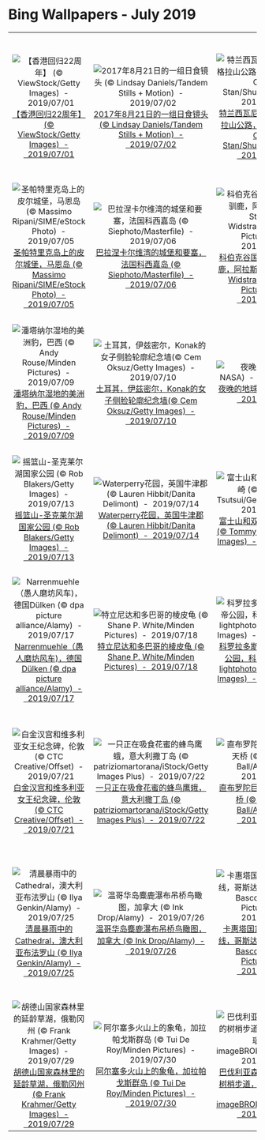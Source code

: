 # Bing Wallpapers - July 2019

| | | | |
|:-------------------------:|:-------------------------:|:-------------------------:|:-------------------------:|
| ![【香港回归22周年】 (© ViewStock/Getty Images)  -  2019/07/01](https://cn.bing.com/th?id=OHR.HKreuni_ZH-CN5683726370_UHD.jpg&w=480)[【香港回归22周年】 (© ViewStock/Getty Images)  -  2019/07/01](https://cn.bing.com/th?id=OHR.HKreuni_ZH-CN5683726370_UHD.jpg) | ![2017年8月21日的一组日食镜头 (© Lindsay Daniels/Tandem Stills + Motion)  -  2019/07/02](https://cn.bing.com/th?id=OHR.BailysBeads_ZH-CN5728297739_UHD.jpg&w=480)[2017年8月21日的一组日食镜头 (© Lindsay Daniels/Tandem Stills + Motion)  -  2019/07/02](https://cn.bing.com/th?id=OHR.BailysBeads_ZH-CN5728297739_UHD.jpg) | ![特兰西瓦尼亚的川斯发格拉山公路，罗马尼亚 (© Calin Stan/Shutterstock)  -  2019/07/03](https://cn.bing.com/th?id=OHR.Transfagarasan_ZH-CN5760731327_UHD.jpg&w=480)[特兰西瓦尼亚的川斯发格拉山公路，罗马尼亚 (© Calin Stan/Shutterstock)  -  2019/07/03](https://cn.bing.com/th?id=OHR.Transfagarasan_ZH-CN5760731327_UHD.jpg) | ![德文郡南海岸的索尔科姆港，英国 (© Devon and Cornwall Photography/Getty Images)  -  2019/07/04](https://cn.bing.com/th?id=OHR.SalcombeDevon_ZH-CN5806331292_UHD.jpg&w=480)[德文郡南海岸的索尔科姆港，英国 (© Devon and Cornwall Photography/Getty Images)  -  2019/07/04](https://cn.bing.com/th?id=OHR.SalcombeDevon_ZH-CN5806331292_UHD.jpg) |
| ![圣帕特里克岛上的皮尔城堡，马恩岛 (© Massimo Ripani/SIME/eStock Photo)  -  2019/07/05](https://cn.bing.com/th?id=OHR.PeelCastle_ZH-CN6366204379_UHD.jpg&w=480)[圣帕特里克岛上的皮尔城堡，马恩岛 (© Massimo Ripani/SIME/eStock Photo)  -  2019/07/05](https://cn.bing.com/th?id=OHR.PeelCastle_ZH-CN6366204379_UHD.jpg) | ![巴拉涅卡尔维湾的城堡和要塞，法国科西嘉岛 (© Siephoto/Masterfile)  -  2019/07/06](https://cn.bing.com/th?id=OHR.SommerCalviCorsica_ZH-CN6313433064_UHD.jpg&w=480)[巴拉涅卡尔维湾的城堡和要塞，法国科西嘉岛 (© Siephoto/Masterfile)  -  2019/07/06](https://cn.bing.com/th?id=OHR.SommerCalviCorsica_ZH-CN6313433064_UHD.jpg) | ![科伯克谷国家公园里的驯鹿，阿拉斯加 (© Staffan Widstrand/Minden Pictures)  -  2019/07/07](https://cn.bing.com/th?id=OHR.WesternArcticHerd_ZH-CN6254887608_UHD.jpg&w=480)[科伯克谷国家公园里的驯鹿，阿拉斯加 (© Staffan Widstrand/Minden Pictures)  -  2019/07/07](https://cn.bing.com/th?id=OHR.WesternArcticHerd_ZH-CN6254887608_UHD.jpg) | ![舍夫沙万的蓝色墙壁，摩洛哥 (© Tatsuya Ohinata/Getty Images)  -  2019/07/08](https://cn.bing.com/th?id=OHR.ChefchaouenMorocco_ZH-CN6127993429_UHD.jpg&w=480)[舍夫沙万的蓝色墙壁，摩洛哥 (© Tatsuya Ohinata/Getty Images)  -  2019/07/08](https://cn.bing.com/th?id=OHR.ChefchaouenMorocco_ZH-CN6127993429_UHD.jpg) |
| ![潘塔纳尔湿地的美洲豹，巴西 (© Andy Rouse/Minden Pictures)  -  2019/07/09](https://cn.bing.com/th?id=OHR.JaguarPantanal_ZH-CN6062516404_UHD.jpg&w=480)[潘塔纳尔湿地的美洲豹，巴西 (© Andy Rouse/Minden Pictures)  -  2019/07/09](https://cn.bing.com/th?id=OHR.JaguarPantanal_ZH-CN6062516404_UHD.jpg) | ![土耳其，伊兹密尔，Konak的女子侧脸轮廓纪念墙(© Cem Oksuz/Getty Images)  -  2019/07/10]()[土耳其，伊兹密尔，Konak的女子侧脸轮廓纪念墙(© Cem Oksuz/Getty Images)  -  2019/07/10]() | ![夜晚的地球 (© NASA)  -  2019/07/11](https://cn.bing.com/th?id=OHR.IndiaLitSpace_ZH-CN5941074986_UHD.jpg&w=480)[夜晚的地球 (© NASA)  -  2019/07/11](https://cn.bing.com/th?id=OHR.IndiaLitSpace_ZH-CN5941074986_UHD.jpg) | ![加利福尼亚州雷斯岬国家海岸上的柏树隧道 (© Rachid Dahnoun/Tandem Stills + Motion)  -  2019/07/12](https://cn.bing.com/th?id=OHR.NightofNights_ZH-CN5872572560_UHD.jpg&w=480)[加利福尼亚州雷斯岬国家海岸上的柏树隧道 (© Rachid Dahnoun/Tandem Stills + Motion)  -  2019/07/12](https://cn.bing.com/th?id=OHR.NightofNights_ZH-CN5872572560_UHD.jpg) |
| ![摇篮山-圣克莱尔湖国家公园 (© Rob Blakers/Getty Images)  -  2019/07/13](https://cn.bing.com/th?id=OHR.CradleMountain_ZH-CN5817437189_UHD.jpg&w=480)[摇篮山-圣克莱尔湖国家公园 (© Rob Blakers/Getty Images)  -  2019/07/13](https://cn.bing.com/th?id=OHR.CradleMountain_ZH-CN5817437189_UHD.jpg) | ![Waterperry花园，英国牛津郡 (© Lauren Hibbit/Danita Delimont)  -  2019/07/14](https://cn.bing.com/th?id=OHR.WaterperryGardens_ZH-CN5767279278_UHD.jpg&w=480)[Waterperry花园，英国牛津郡 (© Lauren Hibbit/Danita Delimont)  -  2019/07/14](https://cn.bing.com/th?id=OHR.WaterperryGardens_ZH-CN5767279278_UHD.jpg) | ![富士山和双岩，日本松崎 (© Tommy Tsutsui/Getty Images)  -  2019/07/15](https://cn.bing.com/th?id=OHR.Ushitukiiwa_ZH-CN5710944706_UHD.jpg&w=480)[富士山和双岩，日本松崎 (© Tommy Tsutsui/Getty Images)  -  2019/07/15](https://cn.bing.com/th?id=OHR.Ushitukiiwa_ZH-CN5710944706_UHD.jpg) | ![一只草丛里的狐狸 (© Frederic Desmette/Minden Pictures)  -  2019/07/16](https://cn.bing.com/th?id=OHR.VulpesVulpes_ZH-CN5650159325_UHD.jpg&w=480)[一只草丛里的狐狸 (© Frederic Desmette/Minden Pictures)  -  2019/07/16](https://cn.bing.com/th?id=OHR.VulpesVulpes_ZH-CN5650159325_UHD.jpg) |
| ![Narrenmuehle（愚人磨坊风车)，德国Dülken (© dpa picture alliance/Alamy)  -  2019/07/17](https://cn.bing.com/th?id=OHR.Narrenmuehle_ZH-CN5582540867_UHD.jpg&w=480)[Narrenmuehle（愚人磨坊风车)，德国Dülken (© dpa picture alliance/Alamy)  -  2019/07/17](https://cn.bing.com/th?id=OHR.Narrenmuehle_ZH-CN5582540867_UHD.jpg) | ![特立尼达和多巴哥的棱皮龟 (© Shane P. White/Minden Pictures)  -  2019/07/18](https://cn.bing.com/th?id=OHR.LeatherbackTT_ZH-CN5495532728_UHD.jpg&w=480)[特立尼达和多巴哥的棱皮龟 (© Shane P. White/Minden Pictures)  -  2019/07/18](https://cn.bing.com/th?id=OHR.LeatherbackTT_ZH-CN5495532728_UHD.jpg) | ![科罗拉多斯普林斯的上帝公园，科罗拉多州 (© lightphoto/iStock/Getty Images)  -  2019/07/19](https://cn.bing.com/th?id=OHR.GodsGarden_ZH-CN3317703606_UHD.jpg&w=480)[科罗拉多斯普林斯的上帝公园，科罗拉多州 (© lightphoto/iStock/Getty Images)  -  2019/07/19](https://cn.bing.com/th?id=OHR.GodsGarden_ZH-CN3317703606_UHD.jpg) | ![日出时分的圣皮埃尔全景，加拿大圣皮埃尔和密克隆 (© Henryk Sadura/Getty Images)  -  2019/07/20](https://cn.bing.com/th?id=OHR.MiquelonPanorama_ZH-CN3614818937_UHD.jpg&w=480)[日出时分的圣皮埃尔全景，加拿大圣皮埃尔和密克隆 (© Henryk Sadura/Getty Images)  -  2019/07/20](https://cn.bing.com/th?id=OHR.MiquelonPanorama_ZH-CN3614818937_UHD.jpg) |
| ![白金汉宫和维多利亚女王纪念碑，伦敦 (© CTC Creative/Offset)  -  2019/07/21](https://cn.bing.com/th?id=OHR.BuckinghamSummer_ZH-CN3519250117_UHD.jpg&w=480)[白金汉宫和维多利亚女王纪念碑，伦敦 (© CTC Creative/Offset)  -  2019/07/21](https://cn.bing.com/th?id=OHR.BuckinghamSummer_ZH-CN3519250117_UHD.jpg) | ![一只正在吸食花蜜的蜂鸟鹰蛾，意大利撒丁岛 (© patriziomartorana/iStock/Getty Images Plus)  -  2019/07/22](https://cn.bing.com/th?id=OHR.SardiniaHawkMoth_ZH-CN3672906054_UHD.jpg&w=480)[一只正在吸食花蜜的蜂鸟鹰蛾，意大利撒丁岛 (© patriziomartorana/iStock/Getty Images Plus)  -  2019/07/22](https://cn.bing.com/th?id=OHR.SardiniaHawkMoth_ZH-CN3672906054_UHD.jpg) | ![直布罗陀巨岩上的人行天桥 (© Stephen Ball/Alamy)  -  2019/07/23](https://cn.bing.com/th?id=OHR.Skywalk_ZH-CN3725661090_UHD.jpg&w=480)[直布罗陀巨岩上的人行天桥 (© Stephen Ball/Alamy)  -  2019/07/23](https://cn.bing.com/th?id=OHR.Skywalk_ZH-CN3725661090_UHD.jpg) | ![博茨瓦纳卡拉哈里沙漠中的狐獴 (© Aluma Images/Getty Images)  -  2019/07/24](https://cn.bing.com/th?id=OHR.MeerkatMob_ZH-CN3788674757_UHD.jpg&w=480)[博茨瓦纳卡拉哈里沙漠中的狐獴 (© Aluma Images/Getty Images)  -  2019/07/24](https://cn.bing.com/th?id=OHR.MeerkatMob_ZH-CN3788674757_UHD.jpg) |
| ![清晨暴雨中的Cathedral，澳大利亚布法罗山 (© Ilya Genkin/Alamy)  -  2019/07/25](https://cn.bing.com/th?id=OHR.CathedralMountBuffalo_ZH-CN4341947983_UHD.jpg&w=480)[清晨暴雨中的Cathedral，澳大利亚布法罗山 (© Ilya Genkin/Alamy)  -  2019/07/25](https://cn.bing.com/th?id=OHR.CathedralMountBuffalo_ZH-CN4341947983_UHD.jpg) | ![温哥华岛麋鹿瀑布吊桥鸟瞰图，加拿大 (© Ink Drop/Alamy)  -  2019/07/26](https://cn.bing.com/th?id=OHR.ElkFallsBridge_ZH-CN3921681387_UHD.jpg&w=480)[温哥华岛麋鹿瀑布吊桥鸟瞰图，加拿大 (© Ink Drop/Alamy)  -  2019/07/26](https://cn.bing.com/th?id=OHR.ElkFallsBridge_ZH-CN3921681387_UHD.jpg) | ![卡惠塔国家公园的海岸线，哥斯达黎加 (© Greg Basco/Minden Pictures)  -  2019/07/27](https://cn.bing.com/th?id=OHR.CahuitaNP_ZH-CN3985565209_UHD.jpg&w=480)[卡惠塔国家公园的海岸线，哥斯达黎加 (© Greg Basco/Minden Pictures)  -  2019/07/27](https://cn.bing.com/th?id=OHR.CahuitaNP_ZH-CN3985565209_UHD.jpg) | ![斯科默岛白玉草丛中的海鹦，威尔士彭布罗克郡 (© Ross Hoddinott/Minden Pictures)  -  2019/07/28](https://cn.bing.com/th?id=OHR.PuffinSkomer_ZH-CN4039641381_UHD.jpg&w=480)[斯科默岛白玉草丛中的海鹦，威尔士彭布罗克郡 (© Ross Hoddinott/Minden Pictures)  -  2019/07/28](https://cn.bing.com/th?id=OHR.PuffinSkomer_ZH-CN4039641381_UHD.jpg) |
| ![胡德山国家森林里的延龄草湖，俄勒冈州 (© Frank Krahmer/Getty Images)  -  2019/07/29](https://cn.bing.com/th?id=OHR.TrilliumLake_ZH-CN4079462365_UHD.jpg&w=480)[胡德山国家森林里的延龄草湖，俄勒冈州 (© Frank Krahmer/Getty Images)  -  2019/07/29](https://cn.bing.com/th?id=OHR.TrilliumLake_ZH-CN4079462365_UHD.jpg) | ![阿尔塞多火山上的象龟，加拉帕戈斯群岛 (© Tui De Roy/Minden Pictures)  -  2019/07/30](https://cn.bing.com/th?id=OHR.TortoiseMigration_ZH-CN4128473636_UHD.jpg&w=480)[阿尔塞多火山上的象龟，加拉帕戈斯群岛 (© Tui De Roy/Minden Pictures)  -  2019/07/30](https://cn.bing.com/th?id=OHR.TortoiseMigration_ZH-CN4128473636_UHD.jpg) | ![巴伐利亚森林国家公园的树梢步道，德国诺伊舍瑙 (© imageBROKER/Alamy)  -  2019/07/31](https://cn.bing.com/th?id=OHR.TreeTower_ZH-CN4181961177_UHD.jpg&w=480)[巴伐利亚森林国家公园的树梢步道，德国诺伊舍瑙 (© imageBROKER/Alamy)  -  2019/07/31](https://cn.bing.com/th?id=OHR.TreeTower_ZH-CN4181961177_UHD.jpg) |  |
